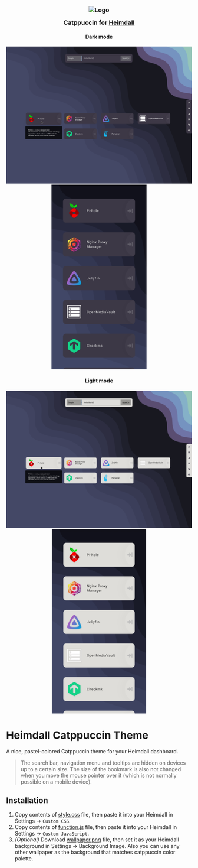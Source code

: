 <h3 align="center">
	<img src="https://raw.githubusercontent.com/catppuccin/catppuccin/main/assets/logos/exports/1544x1544_circle.png" width="100" alt="Logo"/><br/>
	<img src="https://raw.githubusercontent.com/catppuccin/catppuccin/main/assets/misc/transparent.png" height="30" width="0px"/>
	Catppuccin for <a href="https://github.com/linuxserver/Heimdall/">Heimdall</a>
	<img src="https://raw.githubusercontent.com/catppuccin/catppuccin/main/assets/misc/transparent.png" height="30" width="0px"/>
</h3>

<h4 align="center">
	Dark mode
</h4>
<div align="center">
    <img src="./previews/preview-dark-mode.png" style="width: auto;" alt="preview dark mode"/>
    <img src="./previews/preview-dark-mode-mobile.jpg" height="500" width=auto alt="preview dark mode mobile"/>
</div>

<h4 align="center">
	Light mode
</h4>
<div align="center">
    <img src="./previews/preview-light-mode.png" style="width: auto;" alt="preview light mode"/>
    <img src="./previews/preview-light-mode-mobile.jpg" height="500" width=auto alt="preview light mode mobile"/>
</div>

# Heimdall Catppuccin Theme

A nice, pastel-colored Catppuccin theme for your Heimdall dashboard.

> The search bar, navigation menu and tooltips are hidden on devices up to a certain size. The size of the bookmark is also not changed when you move the mouse pointer over it (which is not normally possible on a mobile device).

## Installation

1. Copy contents of [style.css](./style.css) file, then paste it into your Heimdall in Settings -> `Custom CSS`.
2. Copy contents of [function.js](./function.js) file, then paste it into your Heimdall in Settings -> `Custom JavaScript`.
3. _(Optional)_ Download [wallpaper.png](./wallpaper.png) file, then set it as your Heimdall background in Settings -> Background Image. Also you can use any other wallpaper as the background that matches catppuccin color palette.
